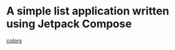 # A simple list application written using Jetpack Compose

[colors](https://colorhunt.co/palette/253088)